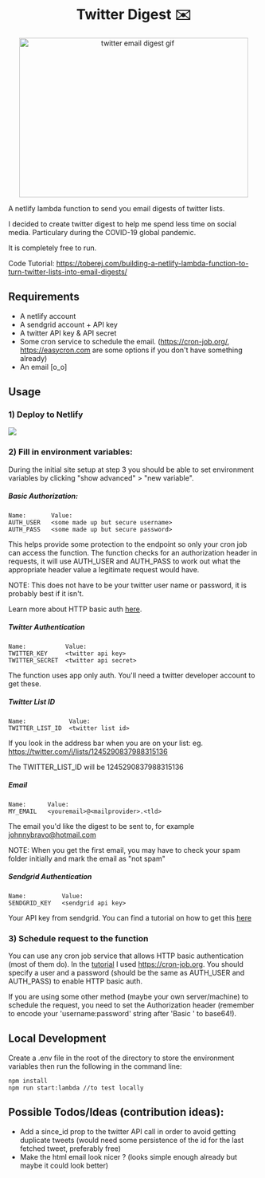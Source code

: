 
<h1 align="center">Twitter Digest ✉️</h1>
<p align="center">
  <img width="460" height="320" src="https://i.imgur.com/Px4vvMY.gif" alt="twitter email digest gif">
</p>

A netlify lambda function to send you email digests of twitter lists.

I decided to create twitter digest to help me spend less time on social media. Particulary during the COVID-19 global pandemic. 

It is completely free to run.


Code Tutorial: https://toberej.com/building-a-netlify-lambda-function-to-turn-twitter-lists-into-email-digests/

## Requirements 

- A netlify account
- A sendgrid account + API key
- A twitter API key & API secret
- Some cron service to schedule the email. (https://cron-job.org/, https://easycron.com are some options if you don't have something already)
- An email [o_o]

## Usage
### 1) Deploy to Netlify 
<a href="https://app.netlify.com/start/deploy?repository=https://github.com/toberej/twitter-digest"> <img src="https://www.netlify.com/img/deploy/button.svg"/> </a>

### 2) Fill in environment variables:
During the initial site setup at step 3 you should be able to set environment variables by clicking "show advanced" > "new variable". 
##### Basic Authorization:
```
Name:       Value:
AUTH_USER   <some made up but secure username>
AUTH_PASS   <some made up but secure password>
```
This helps provide some protection to the endpoint so only your cron job can access the function. The function checks for an authorization header in requests, it will use AUTH_USER and AUTH_PASS to work out what the appropriate header value a legitimate request would have. 

NOTE: This does not have to be your twitter user name or password, it is probably best if it isn't. 

Learn more about HTTP basic auth [here](https://tools.ietf.org/html/rfc7617#section-2).

##### Twitter Authentication
```
Name:           Value:
TWITTER_KEY     <twitter api key>
TWITTER_SECRET  <twitter api secret>
```
The function uses app only auth. You'll need a twitter developer account to get these.

##### Twitter List ID
```
Name:            Value:
TWITTER_LIST_ID  <twitter list id>
```
If you look in the address bar when you are on your list: eg. https://twitter.com/i/lists/1245290837988315136

The TWITTER_LIST_ID will be 1245290837988315136

##### Email
```
Name:      Value:
MY_EMAIL   <youremail>@<mailprovider>.<tld>
```
The email you'd like the digest to be sent to, for example johnnybravo@hotmail.com

NOTE: When you get the first email, you may have to check your spam folder initially and mark the email as "not spam"

##### Sendgrid Authentication
```
Name:          Value:
SENDGRID_KEY   <sendgrid api key>
```
Your API key from sendgrid. You can find a tutorial on how to get this [here](https://sendgrid.com/docs/ui/account-and-settings/api-keys/#creating-an-api-key)


### 3) Schedule request to the function

You can use any cron job service that allows HTTP basic authentication (most of them do). In the [tutorial]() I used https://cron-job.org. You should specify a user and a password (should be the same as AUTH_USER and AUTH_PASS) to enable HTTP basic auth.

If you are using some other method (maybe your own server/machine) to schedule the request, you need to set the Authorization header (remember to encode your 'username:password' string after 'Basic ' to base64!).

## Local Development

Create a .env file in the root of the directory to store the environment variables then run the following in the command line:

```
npm install
npm run start:lambda //to test locally
```

## Possible Todos/Ideas (contribution ideas):
- Add a since_id prop to the twitter API call in order to avoid getting duplicate tweets (would need some persistence of the id for the last fetched tweet, preferably free)
- Make the html email look nicer ? (looks simple enough already but maybe it could look better)
